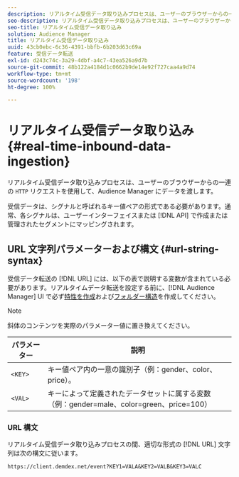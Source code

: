 ```yaml
---
description: リアルタイム受信データ取り込みプロセスは、ユーザーのブラウザーからの一連の HTTP リクエストを使用して、Audience Manager にデータを渡します。
seo-description: リアルタイム受信データ取り込みプロセスは、ユーザーのブラウザーからの一連の HTTP リクエストを使用して、Audience Manager にデータを渡します。
seo-title: リアルタイム受信データ取り込み
solution: Audience Manager
title: リアルタイム受信データ取り込み
uuid: 43cb0ebc-6c36-4391-bbfb-6b203d63c69a
feature: 受信データ転送
exl-id: d243c74c-3a29-4dbf-a4c7-43ea526a9d7b
source-git-commit: 48b122a4184d1c0662b9de14e92f727caa4a9d74
workflow-type: tm+mt
source-wordcount: '198'
ht-degree: 100%

---
```


# リアルタイム受信データ取り込み {#real-time-inbound-data-ingestion}

リアルタイム受信データ取り込みプロセスは、ユーザーのブラウザーからの一連の `HTTP` リクエストを使用して、Audience Manager にデータを渡します。

<!-- c_rt_inbound_real_time.xml -->

受信データは、シグナルと呼ばれるキー値ペアの形式である必要があります。通常、各シグナルは、ユーザーインターフェイスまたは [!DNL API] で作成または管理されたセグメントにマッピングされます。

## URL 文字列パラメーターおよび構文 {#url-string-syntax}

受信データ転送の [!DNL URL] には、以下の表で説明する変数が含まれている必要があります。リアルタイムデータ転送を設定する前に、[!DNL Audience Manager] UI で必ず[特性を作成](../../../features/traits/create-onboarded-rule-based-traits.md)および[フォルダー構造](../../../features/traits/trait-storage.md#create-trait-storage-folder)を作成してください。

>[!NOTE]
>
>斜体のコンテンツを実際のパラメーター値に置き換えてください。

| パラメーター | 説明 |
|---|---|
| `<KEY>` | キー値ペア内の一意の識別子（例：gender、color、price）。 |
| `<VAL>` | キーによって定義されたデータセットに属する変数（例：gender=male、color=green、price=100） |

### URL 構文

リアルタイム受信データ取り込みプロセスの間、適切な形式の [!DNL URL] 文字列は次の構文に従います。

```
https://client.demdex.net/event?KEY1=VALA&KEY2=VALB&KEY3=VALC
```
